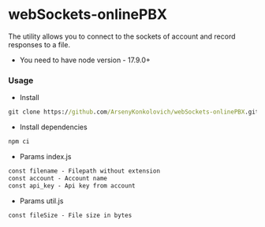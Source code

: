 # webSockets-onlinePBX
The utility allows you to connect to the sockets of account and record responses to a file.

- You need to have node version - 17.9.0+

### Usage
- Install
```cmd
git clone https://github.com/ArsenyKonkolovich/webSockets-onlinePBX.git
```
- Install dependencies
```cmd
npm ci
```
- Params
index.js
```cmd
const filename - Filepath without extension
const account - Account name
const api_key - Api key from account
```
- Params 
util.js
```cmd
const fileSize - File size in bytes
```